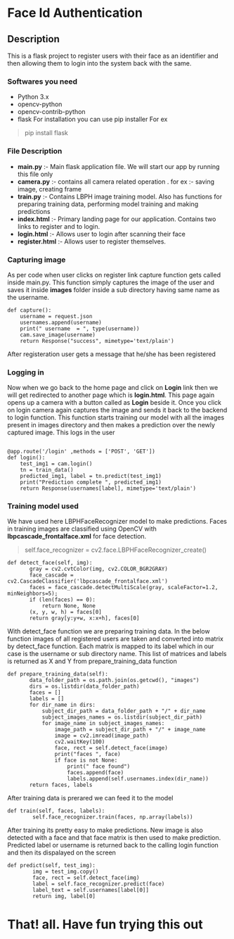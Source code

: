 # Face Id Authentication

## Description
This is a flask project to register users with their face as an identifier and then allowing them to login into the system back with the same.

### Softwares you need

- Python 3.x
- opencv-python
- opencv-contrib-python 
- flask
 For installation you can use pip installer For ex
 > pip install flask

### File Description

-  **main.py** :- Main flask application file. We will start our app by running this file only
-  **camera.py** :- contains all camera related operation . for ex :- saving image, creating frame
-  **train.py** :- Contains LBPH image training model. Also has functions for preparing training data, performing model training and making                    predictions
-  **index.html** :- Primary landing page for our application. Contains two links to register and to login.
-  **login.html** :- Allows user to login after scanning their face
-  **register.html** :- Allows user to register themselves.

### Capturing image

As per code when user clicks on register link capture function gets called inside main.py. This function simply captures the image of the user and saves it inside **images** folder inside a sub directory having same name as the username.

```
def capture():
    username = request.json
    usernames.append(username)
    print(" username  = ", type(username))
    cam.save_image(username)
    return Response("success", mimetype='text/plain')
```
After registeration user gets a message that he/she has been registered

### Logging in

Now when we go back to the home page and click on **Login** link then we will get redirected to another page which is **login.html**. This page again opens up a camera with a button called as **Login** beside it. Once you click on login camera again captures the image and sends it back to the backend to login function. This function starts training our model with all the images present in images directory and then makes a prediction over the newly captured image. This logs in the user

```

@app.route('/login' ,methods = ['POST', 'GET'])
def login():
    test_img1 = cam.login()
    tn = train_data()
    predicted_img1, label = tn.predict(test_img1) 
    print("Prediction complete ", predicted_img1)
    return Response(usernames[label], mimetype='text/plain')
```
 
 
 ### Training model used
 
 We have used here LBPHFaceRecognizer model to make predictions. Faces in training images are classified using OpenCV with **lbpcascade_frontalface.xml** for face detection.
 
 > self.face_recognizer = cv2.face.LBPHFaceRecognizer_create()
 
 ```
 def detect_face(self, img):
        gray = cv2.cvtColor(img, cv2.COLOR_BGR2GRAY)
        face_cascade = cv2.CascadeClassifier('lbpcascade_frontalface.xml')
        faces = face_cascade.detectMultiScale(gray, scaleFactor=1.2, minNeighbors=5);
        if (len(faces) == 0):
            return None, None
        (x, y, w, h) = faces[0]
        return gray[y:y+w, x:x+h], faces[0]
 ```
 
 With detect_face function we are preparing training data. In the below function images of all registered users are taken and converted into matrix by detect_face function. Each matrix is mapped to its label which in our case is the username or sub directory name. This list of matrices and labels is returned as X and Y from prepare_training_data function
 
 ```
 def prepare_training_data(self):
        data_folder_path = os.path.join(os.getcwd(), "images")
        dirs = os.listdir(data_folder_path)
        faces = []
        labels = []
        for dir_name in dirs:
            subject_dir_path = data_folder_path + "/" + dir_name
            subject_images_names = os.listdir(subject_dir_path)
            for image_name in subject_images_names: 
                image_path = subject_dir_path + "/" + image_name
                image = cv2.imread(image_path)
                cv2.waitKey(100)
                face, rect = self.detect_face(image)
                print("faces ", face)
                if face is not None:
                    print(" face found")
                    faces.append(face)
                    labels.append(self.usernames.index(dir_name))
        return faces, labels
```

After training data is prerared we can feed it to the model

```
def train(self, faces, labels):
        self.face_recognizer.train(faces, np.array(labels))
```

After training its pretty easy to make predictions. New image is also detected with a face and that face matrix is then used to make prediction. Predicted label or username is returned back to the calling login function and then its dispalayed on the screen

```
def predict(self, test_img):
        img = test_img.copy()
        face, rect = self.detect_face(img)
        label = self.face_recognizer.predict(face)
        label_text = self.usernames[label[0]]
        return img, label[0]
```


# That! all. Have fun trying this out
 
